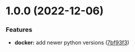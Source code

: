 # 1.0.0 (2022-12-06)


### Features

* **docker:** add newer python versions ([7bf93f3](https://github.com/BenTenmann/docker-tox/commit/7bf93f3898b41a43053bbab6d82e758968aac2c2))
